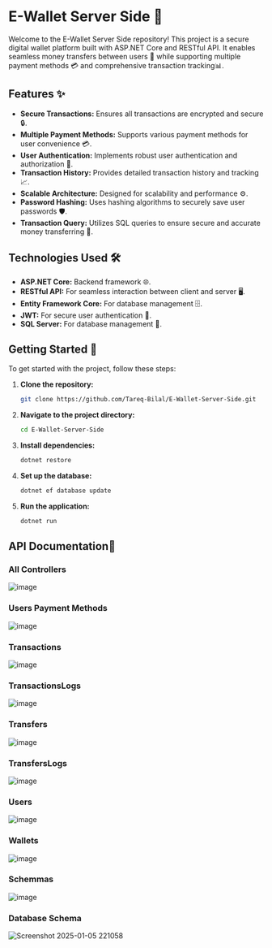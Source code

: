 # E-Wallet Server Side 💼

Welcome to the E-Wallet Server Side repository! This project is a secure digital wallet platform built with ASP.NET Core and RESTful API. It enables seamless money transfers between users 💸 while supporting multiple payment methods 💳 and comprehensive 
transaction tracking📊.

## Features ✨

- **Secure Transactions:** Ensures all transactions are encrypted and secure 🔒.
- **Multiple Payment Methods:** Supports various payment methods for user convenience 💳.
- **User Authentication:** Implements robust user authentication and authorization 🔐.
- **Transaction History:** Provides detailed transaction history and tracking 📈.
- **Scalable Architecture:** Designed for scalability and performance ⚙️.
- **Password Hashing:** Uses hashing algorithms to securely save user passwords 🛡️.
- **Transaction Query:** Utilizes SQL queries to ensure secure and accurate money transferring 🔄.

## Technologies Used 🛠️

- **ASP.NET Core:** Backend framework 🌐.
- **RESTful API:** For seamless interaction between client and server 🖥️.
- **Entity Framework Core:** For database management 🗄️.
- **JWT:** For secure user authentication 🔑.
- **SQL Server:** For database management 💾.

## Getting Started 🚀

To get started with the project, follow these steps:

1. **Clone the repository:**
   ```bash
   git clone https://github.com/Tareq-Bilal/E-Wallet-Server-Side.git
   
2. **Navigate to the project directory:**
   ```bash
   cd E-Wallet-Server-Side

3. **Install dependencies:**
   ```bash
   dotnet restore

4. **Set up the database:**

   ```bash
   dotnet ef database update

5. **Run the application:**
   ```bash
   dotnet run

## API Documentation📜

### All Controllers

![image](https://github.com/user-attachments/assets/93f74f87-c621-466b-a1e5-7a128c174a93)

### Users Payment Methods

![image](https://github.com/user-attachments/assets/3b9d7733-93ef-41ed-a0f0-424a388ffcc8)

### Transactions

![image](https://github.com/user-attachments/assets/d4e951ac-e9af-4a6a-905a-f7a4b5a9a793)

### TransactionsLogs

![image](https://github.com/user-attachments/assets/1c78dad6-4609-4ebc-bea2-0703403e5db9)

### Transfers

![image](https://github.com/user-attachments/assets/2f95b426-029b-464c-8fe0-12ab22a9ec49)

### TransfersLogs

![image](https://github.com/user-attachments/assets/1e3bfd9e-bd04-4b03-ac8c-e5e514a19ae1)

### Users
   
![image](https://github.com/user-attachments/assets/595a0a8c-bd9e-46ab-bcb8-337737007ac3)

### Wallets

![image](https://github.com/user-attachments/assets/9281c30e-a845-43af-b7f4-3d8d655396a3)

### Schemmas 

![image](https://github.com/user-attachments/assets/3cc0044a-a8ee-48ed-89bd-ae84c538b037)

### Database Schema

![Screenshot 2025-01-05 221058](https://github.com/user-attachments/assets/88682c5b-6b2b-48db-8d9f-e565e38c9912)


